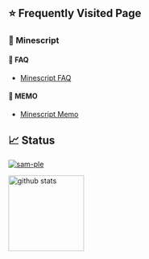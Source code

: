 ## ⭐ Frequently Visited Page

### 📖 Minescript

#### 📘 FAQ

- [Minescript FAQ](https://github.com/sam-ple/minecraft/blob/sample/01_minescript/FAQ.md)

#### 📘 MEMO

- [Minescript Memo](https://github.com/sam-ple/minecraft/blob/sample/01_minescript/README.md)

## 📈 Status
<p align="left"> 
  <a href="https://github.com/sam-ple/sam-ple/">
    <img src="https://komarev.com/ghpvc/?username=sam-ple" alt="sam-ple" />
  </a>
</p>

<p align="left"> 
  <img alt="github stats" height="150px" src="https://github-readme-stats.vercel.app/api?username=sam-ple&show_icons=true" />
</p>
